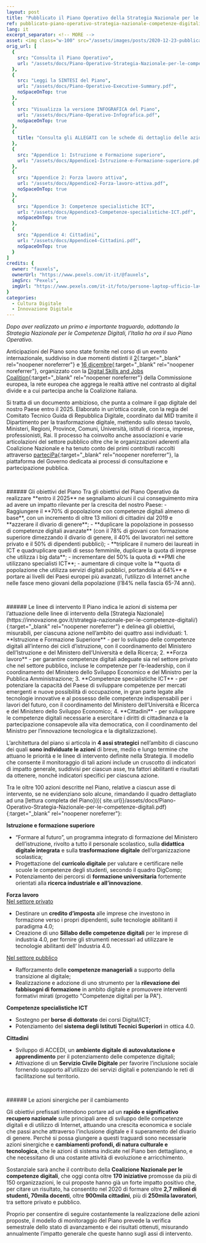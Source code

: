 ```yaml
---
layout: post
title: "Pubblicato il Piano Operativo della Strategia Nazionale per le competenze digitali."
ref: pubblicato-piano-operativo-strategia-nazionale-competenze-digitali
lang: it
excerpt_separator: <!-- MORE -->
asset: <img class="w-100" src="/assets/images/posts/2020-12-23-pubblicato-piano-operativo-strategia-nazionale.jpg" alt="Pubblicato il Piano Operativo della Strategia Nazionale per le competenze digitali."/>
orig_url: [
  {
    src: "Consulta il Piano Operativo",
    url: "/assets/docs/Piano-Operativo-Strategia-Nazionale-per-le-competenze-digitali.pdf"
  },
  {
    src: "Leggi la SINTESI del Piano",
    url: "/assets/docs/Piano-Operativo-Executive-Summary.pdf",
    noSpaceOnTop: true
  },
  {
    src: "Visualizza la versione INFOGRAFICA del Piano",
    url: "/assets/docs/Piano-Operativo-Infografica.pdf",
    noSpaceOnTop: true
  },
  {
    title: "Consulta gli ALLEGATI con le schede di dettaglio delle azioni del Piano:"
  },
  {
    src: "Appendice 1: Istruzione e Formazione superiore",
    url: "/assets/docs/Appendice1-Istruzione-e-Formazione-superiore.pdf",
  },
  {
    src: "Appendice 2: Forza lavoro attiva",
    url: "/assets/docs/Appendice2-Forza-lavoro-attiva.pdf",
    noSpaceOnTop: true
  },
  {
    src: "Appendice 3: Competenze specialistiche ICT",
    url: "/assets/docs/Appendice3-Competenze-specialistiche-ICT.pdf",
    noSpaceOnTop: true
  },
  {
    src: "Appendice 4: Cittadini",
    url: "/assets/docs/Appendice4-Cittadini.pdf",
    noSpaceOnTop: true
  }
]
credits: {
  owner: "fauxels",
  ownerUrl: "https://www.pexels.com/it-it/@fauxels",
  imgSrc: "Pexels",
  imgUrl: "https://www.pexels.com/it-it/foto/persone-laptop-ufficio-lavorando-3184360/"
}
categories:
  - Cultura Digitale
  - Innovazione Digitale
---
```


_Dopo aver realizzato un primo e importante traguardo, adottando la Strategia Nazionale per le Competenze Digitali, l’Italia ha ora il suo Piano Operativo._

<!-- MORE -->

Anticipazioni del Piano sono state fornite nel corso di un evento internazionale, suddiviso in due momenti distinti il [2](https://repubblicadigitale.innovazione.gov.it/linguaggio-del-presente-e-del-futuro/){:target="_blank" rel="noopener noreferrer"} e [16 dicembre](https://repubblicadigitale.innovazione.gov.it/divario-digitale-e-cambiamento-necessario-azioni-piano-operativo-per-competenze-digitali/){:target="_blank" rel="noopener noreferrer"}, organizzato con la [Digital Skills and Jobs Coalition](https://ec.europa.eu/digital-single-market/en/digital-skills-and-jobs-coalition){:target="_blank" rel="noopener noreferrer"} della Commissione europea, la rete europea che aggrega le realtà attive nel contrasto al digital divide e a cui partecipa anche la Coalizione italiana.  

Si tratta di  un documento ambizioso, che punta a colmare il gap digitale del nostro Paese entro il 2025. Elaborato in un’ottica corale, con la regia del Comitato Tecnico Guida di Repubblica Digitale, coordinato dal MID tramite il Dipartimento per la trasformazione digitale, mettendo sullo stesso tavolo, Ministeri, Regioni, Province, Comuni, Università, istituti di ricerca, imprese, professionisti, Rai. Il processo ha  coinvolto anche associazioni e varie articolazioni del settore pubblico oltre che le organizzazioni aderenti alla Coalizione Nazionale e ha tenuto conto dei primi contributi raccolti attraverso [parteciPa](https://partecipa.gov.it/processes/strategia-Nazionale-competenze-digitali){:target="_blank" rel="noopener noreferrer"}, la piattaforma del Governo dedicata ai processi di consultazione e partecipazione pubblica.  

<p>&nbsp;</p>  
###### Gli obiettivi del Piano
Tra gli obiettivi del Piano Operativo da realizzare **entro il 2025** ne segnaliamo alcuni il cui conseguimento mira ad avere un impatto rilevante per la crescita del nostro Paese:  
- Raggiungere il **70% di popolazione con competenze digitali almeno di base**, con un incremento di oltre 13 milioni di cittadini dal 2019 e **azzerare il divario di genere**;  
- **duplicare la popolazione in possesso di competenze digitali avanzate** (con il 78% di giovani con formazione superiore dimezzando il divario di genere, il 40% dei lavoratori nel settore privato e il 50% di dipendenti pubblici);  
- **triplicare il numero dei laureati in ICT e quadruplicare quelli di sesso femminile, duplicare la quota di imprese che utilizza i big data**;  
- incrementare del 50% la quota di **PMI che utilizzano specialisti ICT**;  
- aumentare di cinque volte la **quota di popolazione che utilizza servizi digitali pubblici, portandola al 64%** e portare ai livelli dei Paesi europei più avanzati, l’utilizzo di Internet anche nelle fasce meno giovani della popolazione (l’84% nella fascia 65-74 anni).  

<p>&nbsp;</p>  
###### Le linee di intervento
Il Piano indica le azioni di sistema per l’attuazione delle linee di intervento della [Strategia Nazionale](https://innovazione.gov.it/strategia-nazionale-per-le-competenze-digitali/){:target="_blank" rel="noopener noreferrer"} e delinea gli obiettivi, misurabili, per ciascuna azione nell’ambito dei quattro assi individuati:  
1. **Istruzione e Formazione Superiore** - per lo sviluppo delle competenze digitali all’interno dei cicli d’istruzione, con il coordinamento del Ministero dell’Istruzione e del Ministero dell’Università e della Ricerca;  
2. **Forza lavoro** - per garantire competenze digitali adeguate sia nel settore privato che nel settore pubblico, incluse le competenze per l’e-leadership, con il coordinamento del Ministero dello Sviluppo Economico e del Ministro per la Pubblica Amministrazione;  
3. **Competenze specialistiche ICT** - per potenziare la capacità del Paese di sviluppare competenze per mercati emergenti e nuove possibilità di occupazione, in gran parte legate alle tecnologie innovative e al possesso delle competenze indispensabili per i lavori del futuro, con il coordinamento del Ministero dell’Università e Ricerca e del Ministero dello Sviluppo Economico;  
4. **Cittadini** - per sviluppare le competenze digitali necessarie a esercitare i diritti di cittadinanza e la partecipazione consapevole alla vita democratica, con il coordinamento del Ministro per l’innovazione tecnologica e la digitalizzazione).  

L’architettura del piano si articola in **4 assi strategici** nell’ambito di ciascuno dei quali **sono individuate le azioni** di breve, medio e lungo termine che attuano le priorità e le linee di intervento definite nella Strategia. Il modello che consente il monitoraggio di tali azioni include un cruscotto di indicatori di impatto generale, suddivisi per ciascun asse, tra fattori abilitanti e risultati da ottenere, nonché indicatori specifici per ciascuna azione.  

Tra le oltre 100 azioni descritte nel Piano, relative a ciascun asse di intervento, se ne evidenziano solo alcune, rimandando il quadro dettagliato ad una [lettura completa del Piano]({{ site.url}}/assets/docs/Piano-Operativo-Strategia-Nazionale-per-le-competenze-digitali.pdf){:target="_blank" rel="noopener noreferrer"}:  

**Istruzione e formazione superiore**
- “Formare al futuro”, un programma integrato di formazione del Ministero dell’istruzione, rivolto a tutto il personale scolastico, sulla **didattica digitale integrata** e sulla **trasformazione digitale** dell’organizzazione scolastica;  
- Progettazione del **curricolo digitale** per valutare e certificare nelle scuole le competenze degli studenti, secondo il quadro DigComp;  
- Potenziamento dei percorsi di **formazione universitaria** fortemente orientati alla **ricerca industriale e all’innovazione**.  

**Forza lavoro**  
<ins>Nel settore privato</ins>  
- Destinare un **credito d’imposta** alle imprese che investono in formazione verso i propri dipendenti, sulle tecnologie abilitanti il paradigma 4.0;  
- Creazione di uno **Sillabo delle competenze digitali** per le imprese di industria 4.0, per  fornire gli strumenti necessari ad  utilizzare le tecnologie abilitanti dell’ Industria 4.0.  

<ins>Nel settore pubblico</ins>  
- Rafforzamento delle **competenze manageriali** a supporto della transizione al digitale;
- Realizzazione e adozione di uno strumento per la **rilevazione dei fabbisogni di formazione** in ambito digitale e promuovere interventi formativi mirati (progetto "Competenze digitali per la PA").  

**Competenze specialistiche ICT**  
- Sostegno per **borse di dottorato** dei corsi Digital/ICT;  
- Potenziamento del **sistema degli Istituti Tecnici Superiori** in ottica 4.0.  

**Cittadini**  
- Sviluppo di ACCEDI, un **ambiente digitale di autovalutazione e apprendimento** per il potenziamento delle competenze digitali;  
- Attivazione di un **Servizio Civile Digitale** per favorire l’inclusione sociale fornendo supporto all’utilizzo dei servizi digitali e potenziando le reti di facilitazione sul territorio.  

<p>&nbsp;</p>  
###### Le azioni sinergiche per il cambiamento  

Gli obiettivi prefissati intendono portare ad un **rapido e significativo recupero nazionale** sulle principali aree di sviluppo delle competenze digitali e di utilizzo di Internet, attuando una crescita economica e sociale che passi anche attraverso l’inclusione digitale e il superamento del divario di genere. Perché si possa giungere a questi traguardi sono necessarie azioni sinergiche e  **cambiamenti profondi, di natura culturale e tecnologica**, che le azioni di sistema indicate nel Piano ben dettagliano, e che necessitano di una costante attività di evoluzione e arricchimento.  

Sostanziale sarà anche il contributo della **Coalizione Nazionale per le competenze digitali**, che oggi conta oltre **170 iniziative** promosse da più di 150 organizzazioni, le cui proposte hanno già un forte impatto positivo che, per citare un risultato, ha consentito nel 2020 di formare oltre **2,7 milioni di studenti, 70mila docenti**, oltre **900mila cittadini**, più di **250mila lavoratori**, tra settore privato e pubblico.  

Proprio per consentire di seguire costantemente la realizzazione delle azioni proposte, il modello di monitoraggio del Piano prevede la verifica semestrale dello stato di avanzamento e dei risultati ottenuti, misurando annualmente l’impatto generale che queste hanno sugli assi di intervento.  

